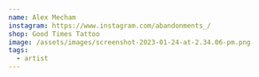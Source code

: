 ```yaml
---
name: Alex Mecham
instagram: https://www.instagram.com/abandonments_/
shop: Good Times Tattoo
image: /assets/images/screenshot-2023-01-24-at-2.34.06-pm.png
tags:
  - artist
---
```

